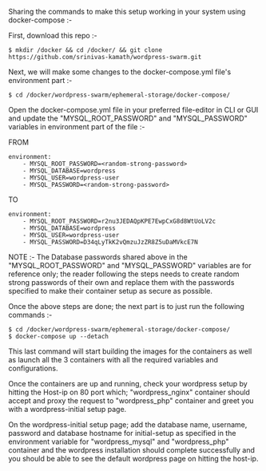 Sharing the commands to make this setup working in your system using docker-compose :-

First, download this repo :-

    $ mkdir /docker && cd /docker/ && git clone https://github.com/srinivas-kamath/wordpress-swarm.git

Next, we will make some changes to the docker-compose.yml file's environment part :-

    $ cd /docker/wordpress-swarm/ephemeral-storage/docker-compose/

Open the docker-compose.yml file in your preferred file-editor in CLI or GUI and update the "MYSQL_ROOT_PASSWORD" and "MYSQL_PASSWORD" variables in environment part of the file :-

FROM

    environment:
        - MYSQL_ROOT_PASSWORD=<random-strong-password>
        - MYSQL_DATABASE=wordpress
        - MYSQL_USER=wordpress-user
        - MYSQL_PASSWORD=<random-strong-password>

TO

    environment:
        - MYSQL_ROOT_PASSWORD=r2nu3JEDAQpKPE7EwpCxG8d8WtUoLV2c
        - MYSQL_DATABASE=wordpress
        - MYSQL_USER=wordpress-user
        - MYSQL_PASSWORD=D34qLyTkK2vQmzuJzZR8Z5uDaMVkcE7N

NOTE :- The Database passwords shared above in the "MYSQL_ROOT_PASSWORD" and "MYSQL_PASSWORD" variables are for reference only; the reader following the steps needs to create random strong passwords of their own and replace them with the passwords specified to make their container setup as secure as possible.

Once the above steps are done; the next part is to just run the following commands :-

    $ cd /docker/wordpress-swarm/ephemeral-storage/docker-compose/
    $ docker-compose up --detach

This last command will start building the images for the containers as well as launch all the 3 containers with all the required variables and configurations.

Once the containers are up and running, check your wordpress setup by hitting the Host-ip on 80 port which; "wordpress_nginx" container should accept and proxy the request to "wordpress_php" container and greet you with a wordpress-initial setup page.

On the wordpress-initial setup page; add the database name, username, password and database hostname for initial-setup as specified in the environment variable for "wordpress_mysql" and "wordpress_php" container and the wordpress installation should complete successfully and you should be able to see the default wordpress page on hitting the host-ip.
